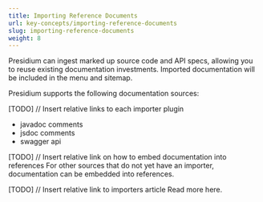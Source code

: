 ```yaml
---
title: Importing Reference Documents
url: key-concepts/importing-reference-documents
slug: importing-reference-documents
weight: 8
---
```


Presidium can ingest marked up source code and API specs, allowing you to reuse existing documentation investments. 
Imported documentation will be included in the menu and sitemap.

Presidium supports the following documentation sources:

[TODO] // Insert relative links to each importer plugin

- javadoc comments
- jsdoc comments
- swagger api


[TODO] // Insert relative link on how to embed documentation into references
For other sources that do not yet have an importer, documentation can be embedded into references.

[TODO] // Insert relative link to importers article
Read more here.
